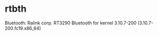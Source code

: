 rtbth
=====

Bluetooth: Ralink corp. RT3290 Bluetooth for kernel 3.10.7-200 (3.10.7-200.fc19.x86_64)


